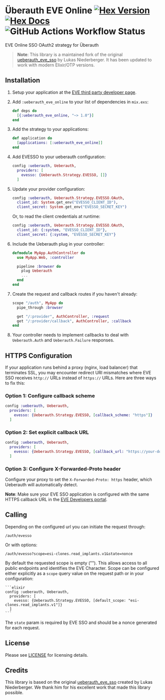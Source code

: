 # Überauth EVE Online [![Hex Version](https://img.shields.io/hexpm/v/ueberauth_eve_online.svg)](https://hex.pm/packages/ueberauth_eve_online) [![Hex Docs](https://img.shields.io/badge/docs-hexpm-blue.svg)](https://hexdocs.pm/ueberauth_eve_online/) ![GitHub Actions Workflow Status](https://img.shields.io/github/actions/workflow/status/marcinruszkiewicz/ueberauth_eve_online/ci.yml)

EVE Online SSO OAuth2 strategy for Überauth

> **Note**: This library is a maintained fork of the original [ueberauth_eve_sso](https://github.com/lukasni/ueberauth_eve_sso) by Lukas Niederberger. It has been updated to work with modern Elixir/OTP versions.

## Installation

1. Setup your application at the [EVE third party developer page](https://developers.eveonline.com/).

2. Add `:ueberauth_eve_online` to your list of dependencies in `mix.exs`:

    ```elixir
    def deps do
      [{:ueberauth_eve_online, "~> 1.0"}]
    end
    ```

3. Add the strategy to your applications:

    ```elixir
    def application do
      [applications: [:ueberauth_eve_online]]
    end
    ```

4. Add EVESSO to your ueberauth configuration:

    ```elixir
    config :ueberauth, Ueberauth,
      providers: [
        evesso: {Ueberauth.Strategy.EVESSO, []}
      ]
    ```

5. Update your provider configuration:

    ```elixir
    config :ueberauth, Ueberauth.Strategy.EVESSO.OAuth,
      client_id: System.get_env("EVESSO_CLIENT_ID"),
      client_secret: System.get_env("EVESSO_SECRET_KEY")
    ```

    Or, to read the client credentials at runtime:
    ```elixir
    config :ueberauth, Ueberauth.Strategy.EVESSO.OAuth,
      client_id: {:system, "EVESSO_CLIENT_ID"},
      client_secret: {:system, "EVESSO_SECRET_KEY"}
    ```

6. Include the Ueberauth plug in your controller:

    ```elixir
    defmodule MyApp.AuthController do
      use MyApp.Web, :controller

      pipeline :browser do
        plug Ueberauth
        ...
      end
    end
    ```

7.  Create the request and callback routes if you haven't already:

    ```elixir
    scope "/auth", MyApp do
      pipe_through :browser

      get "/:provider", AuthController, :request
      get "/:provider/callback", AuthController, :callback
    end
    ```

8. Your controller needs to implement callbacks to deal with `Ueberauth.Auth` and `Ueberauth.Failure` responses.

## HTTPS Configuration

If your application runs behind a proxy (nginx, load balancer) that terminates SSL, you may encounter redirect URI mismatches where EVE SSO receives `http://` URLs instead of `https://` URLs. Here are three ways to fix this:

### Option 1: Configure callback scheme
```elixir
config :ueberauth, Ueberauth,
  providers: [
    evesso: {Ueberauth.Strategy.EVESSO, [callback_scheme: "https"]}
  ]
```

### Option 2: Set explicit callback URL
```elixir
config :ueberauth, Ueberauth,
  providers: [
    evesso: {Ueberauth.Strategy.EVESSO, [callback_url: "https://your-domain.com/auth/evesso/callback"]}
  ]
```

### Option 3: Configure X-Forwarded-Proto header
Configure your proxy to set the `X-Forwarded-Proto: https` header, which Ueberauth will automatically detect.

**Note**: Make sure your EVE SSO application is configured with the same HTTPS callback URL in the [EVE Developers portal](https://developers.eveonline.com/).

## Calling

Depending on the configured url you can initiate the request through:

    /auth/evesso

Or with options:

    /auth/evesso?scope=esi-clones.read_implants.v1&state=nonce

By default the requested scope is empty (""). This allows access to all public endpoints and identifies the EVE Character.
Scope can be configured either explicitly as a `scope` query value on the request path or in your configuration:

    ```elixir
    config :ueberauth, Ueberauth,
      providers: [
        evesso: {Ueberauth.Strategy.EVESSO, [default_scope: "esi-clones.read_implants.v1"]}
      ]
    ```

The `state` param is required by EVE SSO and should be a nonce generated for each request.

## License

Please see [LICENSE](https://github.com/marcinruszkiewicz/ueberauth_eve_online/blob/master/LICENSE) for licensing details.

## Credits

This library is based on the original [ueberauth_eve_sso](https://github.com/lukasni/ueberauth_eve_sso) created by Lukas Niederberger. We thank him for his excellent work that made this library possible.
